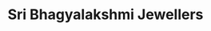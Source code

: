 ---
title: "Sri Bhagyalakshmi Jewellers"
url: /bangalore/sri-bhagyalakshmi-jewellers/
shop: Schmuck
---